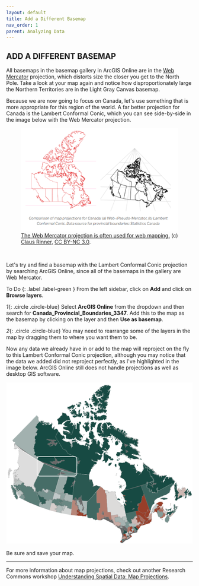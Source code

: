 ```yaml
---
layout: default
title: Add a Different Basemap
nav_order: 1
parent: Analyzing Data
---
```


## ADD A DIFFERENT BASEMAP

All basemaps in the basemap gallery in ArcGIS Online are in the [Web Mercator](https://en.wikipedia.org/wiki/Web_Mercator_projection) projection, which distorts size the closer you get to the North Pole. Take a look at your map again and notice how disproportionately large the Northern Territories are in the Light Gray Canvas basemap.

Because we are now going to focus on Canada, let's use something that is more appropriate for this region of the world. A far better projection for Canada is the Lambert Conformal Conic, which you can see side-by-side in the image below with the Web Mercator projection.

<figure>
  <img src="../images/projection.png" alt="projection">
  <figcaption><a href="https://gis.blog.ryerson.ca/2020/11/03/how-to-lie-with-covid-19-maps/">The Web Mercator projection is often used for web mapping.</a> (c) <a href="https://gis.blog.ryerson.ca/about-the-author/">Claus Rinner,</a> <a href="https://creativecommons.org/licenses/by-nc/3.0/">CC BY-NC 3.0</a>.</figcaption>
</figure>

<p>&nbsp;</p>

 Let's try and find a basemap with the Lambert Conformal Conic projection by searching ArcGIS Online, since all of the basemaps in the gallery are Web Mercator.

To Do
{: .label .label-green }
From the left sidebar, click on **Add** and click on **Browse layers**.

*1*{: .circle .circle-blue} Select **ArcGIS Online** from the dropdown and then search for **Canada_Provincial_Boundaries_3347**. Add this to the map as the basemap by clicking on the layer and then **Use as basemap**.

*2*{: .circle .circle-blue} You may need to rearrange some of the layers in the map by dragging them to where you want them to be.

Now any data we already have in or add to the map will reproject on the fly to this Lambert Conformal Conic projection, although you may notice that the data we added did not reproject perfectly, as I've highlighted in the image below. ArcGIS Online still does not handle projections as well as desktop GIS software.

![reproject](../images/reproject.png)

Be sure and save your map.

***

For more information about map projections, check out another Research Commons workshop [Understanding Spatial Data: Map Projections](https://ubc-library-rc.github.io/map-projections/).
